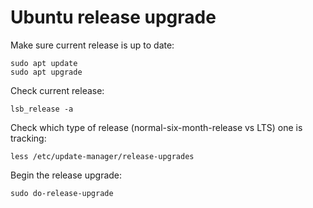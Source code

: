 # Ubuntu release upgrade

Make sure current release is up to date:

```
sudo apt update
sudo apt upgrade
```

Check current release:

```
lsb_release -a
```

Check which type of release (normal-six-month-release vs LTS) one is tracking:

```
less /etc/update-manager/release-upgrades
```

Begin the release upgrade:

```
sudo do-release-upgrade
```
